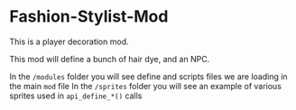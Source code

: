 # Fashion-Stylist-Mod
This is a player decoration mod.

This mod will define a bunch of hair dye, and an NPC.

In the `/modules` folder you will see define and scripts files we are loading in the main `mod` file
In the `/sprites` folder you will see an example of various sprites used in `api_define_*()` calls
